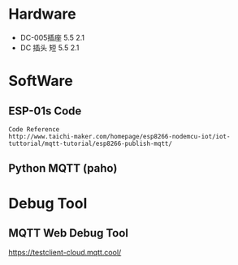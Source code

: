 # Hardware
- DC-005插座 5.5 2.1
- DC 插头 短 5.5 2.1

# SoftWare
  ## ESP-01s Code
    Code Reference
    http://www.taichi-maker.com/homepage/esp8266-nodemcu-iot/iot-tuttorial/mqtt-tutorial/esp8266-publish-mqtt/

  ## Python MQTT (paho)

# Debug Tool
  ## MQTT Web Debug Tool
  https://testclient-cloud.mqtt.cool/
